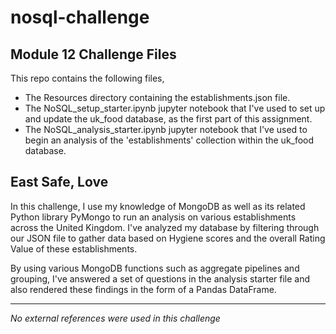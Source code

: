 # nosql-challenge
## Module 12 Challenge Files

This repo contains the following files,
- The Resources directory containing the establishments.json file.
- The NoSQL_setup_starter.ipynb jupyter notebook that I've used to set up and update the uk_food database, as the first part of this assignment.
- The NoSQL_analysis_starter.ipynb jupyter notebook that I've used to begin an analysis of the 'establishments' collection within the uk_food database.

## East Safe, Love

In this challenge, I use my knowledge of MongoDB as well as its related Python library PyMongo to run an analysis on various establishments across the United Kingdom. I've analyzed my database by filtering through our JSON file to gather data based on Hygiene scores and the overall Rating Value of these establishments.

By using various MongoDB functions such as aggregate pipelines and grouping, I've answered a set of questions in the analysis starter file and also rendered these findings in the form of a Pandas DataFrame.

-----

_No external references were used in this challenge_
